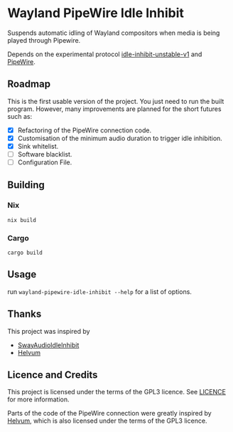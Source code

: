 # Wayland PipeWire Idle Inhibit

Suspends automatic idling of Wayland compositors when media is being played
through Pipewire.

Depends on the experimental protocol
[idle-inhibit-unstable-v1](https://wayland.app/protocols/idle-inhibit-unstable-v1)
and [PipeWire](https://www.pipewire.org/).

## Roadmap

This is the first usable version of the project. You just need to run the built program. However, many improvements are planned for the short futures such as:

- [x] Refactoring of the PipeWire connection code.
- [x] Customisation of the minimum audio duration to trigger idle inhibition.
- [x] Sink whitelist.
- [ ] Software blacklist.
- [ ] Configuration File.

## Building

### Nix

`nix build`

### Cargo

`cargo build`

## Usage

run
`wayland-pipewire-idle-inhibit --help`
for a list of options.

## Thanks

This project was inspired by

- [SwayAudioIdleInhibit](https://github.com/ErikReider/SwayAudioIdleInhibit)
- [Helvum](https://gitlab.freedesktop.org/pipewire/helvum)

## Licence and Credits

This project is licensed under the terms of the GPL3 licence. See [LICENCE](LICENCE) for
more information.

Parts of the code of the PipeWire connection were greatly inspired by
[Helvum](https://gitlab.freedesktop.org/pipewire/helvum), which is also
licensed under the terms of the GPL3 licence.
